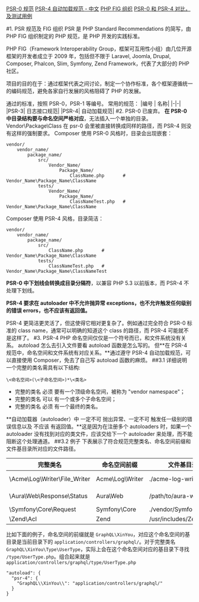 [PSR-0 规范](https://github.com/php-fig/fig-standards/blob/master/accepted/PSR-0.md)
[PSR-4 自动加载规范 - 中文](https://laravel-china.org/topics/2081/psr-specification-psr-4-automatic-loading-specification)
[PHP FIG 组织](https://psr.phphub.org/)
[PSR-0 和 PSR-4 对比，及测试用例](https://segmentfault.com/a/1190000000380008)

#1. PSR 规范及 FIG 组织
PSR 是 PHP Standard Recommendations 的简写，由 PHP FIG 组织制定的 PHP 规范，是 PHP 开发的实践标准。

PHP FIG（Framework Interoperability Group，框架可互用性小组）由几位开源框架的开发者成立于 2009 年，包括但不限于 Laravel, Joomla, Drupal, Composer, Phalcon, Slim, Symfony, Zend Framework，代表了大部分的 PHP 社区。

项目的目的在于：通过框架代表之间讨论，制定一个协作标准，各个框架遵循统一的编码规范，避免各家自行发展的风格阻碍了 PHP 的发展。

通过的标准，按照 PSR-0，PSR-1 等编号。
常用的规范：
|编号 | 名称|
|-|-|
|PSR-3| 日志接口规范|
|PSR-4| 自动加载规范|
#2. PSR-0
已废弃。
**在 PSR-0 中目录结构要与命名空间严格对应**，无法插入一个单独的目录。Vendor\Package\Class 在 psr-0 会里被直接转换成同样的路径，而 PSR-4 则没有这样的强制要求。
Composer 使用 PSR-0 风格时，目录会出现嵌套：
```
vendor/
    vendor_name/
        package_name/
            src/
                Vendor_Name/
                    Package_Name/
                        ClassName.php       # Vendor_Name\Package_Name\ClassName
            tests/
                Vendor_Name/
                    Package_Name/
                        ClassNameTest.php   # Vendor_Name\Package_Name\ClassName
```
Composer 使用 PSR-4 风格，目录简洁：
```
vendor/
    vendor_name/
        package_name/
            src/
                ClassName.php       # Vendor_Name\Package_Name\ClassName
            tests/
                ClassNameTest.php   # Vendor_Name\Package_Name\ClassNameTest
```
**PSR-0 中下划线会转换成目录分隔符**，以兼容 PHP 5.3 以前版本，而 PSR-4 不处理下划线。

**PSR-4 要求在 autoloader 中不允许抛异常 exceptions，也不允许触发任何级别的错误 errors，也不应该有返回值。**

PSR-4 更简洁更灵活了，但这使得它相对更复杂了。例如通过完全符合 PSR-0 标准的 class name，通常可以明确的知道这个 class 的路径，而 PSR-4 可能就不是这样了。
#3. PSR-4
PHP 命名空间仅仅是一个符号而已，和文件系统没有关系。 autoload 怎么去引入文件要看 autoload 函数是怎么写的。
但**在 PSR-4 规范中，命名空间和文件系统有对应关系。**通过遵守 PSR-4 自动加载规范，可以直接使用 Composer，免去了自己写 autoload 函数的麻烦。
##3.1 详细说明
一个完整的类名需具有以下结构:
```
\<命名空间>(\<子命名空间>)*\<类名>
```
- 完整的类名 必须 要有一个顶级命名空间，被称为 "vendor namespace"；
- 完整的类名 可以 有一个或多个子命名空间；
- 完整的类名 必须 有一个最终的类名。

**自动加载器（autoloader）中 一定不可 抛出异常、一定不可 触发任一级别的错误信息以及 不应该 有返回值。**这是因为在注册多个 autoloaders 时，如果一个 autoloader 没有找到对应的类文件，应该交给下一个 autoloader 来处理，而不能阻断这个处理通道。
##3.2 例子
下表展示了符合规范完整类名、命名空间前缀和文件基目录所对应的文件路径。

|完整类名|  命名空间前缀| 文件基目录|  文件路径|
|-|-|-|-|
|\Acme\Log\Writer\File_Writer|  Acme\Log\Writer|./acme-log-writer/lib/| ./acme-log-writer/lib/File_Writer.php|
|\Aura\Web\Response\Status| Aura\Web| /path/to/aura-web/src/| /path/to/aura-web/src/Response/Status.php|
|\Symfony\Core\Request| Symfony\Core| ./vendor/Symfony/Core/| ./vendor/Symfony/Core/Request.php|
|\Zend\Acl| Zend| /usr/includes/Zend/|  /usr/includes/Zend/Acl.php|
比如下面的例子，命名空间的前缀就是 `GraphQL\XinYou`，对应这个命名空间的基目录是当前目录下的 `application/controllers/graphql/`。对于完整类名 `GraphQL\XinYou\Type\UserType`，实际上会在这个命名空间对应的基目录下寻找 `/type/UserType.php`。组合起来就是 `application/controllers/graphql/type/UserType.php`
```
"autoload": {
  "psr-4": {
    "GraphQL\\XinYou\\": "application/controllers/graphql/"
  }
}
```
